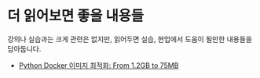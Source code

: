 # 더 읽어보면 좋을 내용들

강의나 실습과는 크게 관련은 없지만, 읽어두면 실습, 현업에서 도움이 될만한 내용들을 담아둡니다.

- [Python Docker 이미지 최적화: From 1.2GB to 75MB](https://blog.annotation-ai.com/python-docker-img-optimization/)

